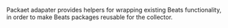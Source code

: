 Packaet adapater provides helpers for wrapping existing Beats functionality, in order to make Beats packages reusable for the collector.

